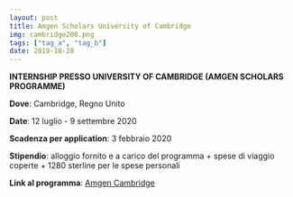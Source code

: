 ```yaml
---
layout: post
title: Amgen Scholars University of Cambridge
img: cambridge200.png
tags: ["tag_a", "tag_b"]
date: 2019-10-28
---
```


**INTERNSHIP PRESSO UNIVERSITY OF CAMBRIDGE (AMGEN SCHOLARS PROGRAMME)**

**Dove**: Cambridge, Regno Unito 

**Date**: 12 luglio - 9 settembre 2020

**Scadenza per application**: 3 febbraio 2020

**Stipendio**: alloggio fornito e a carico del programma + spese di viaggio coperte + 1280 sterline per le spese personali

**Link al programma**: [Amgen Cambridge](https://amgenscholars.bio.cam.ac.uk)


